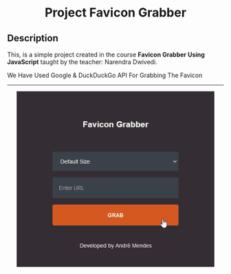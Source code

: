<h1 align="center">Project Favicon Grabber</h1>


<h2>Description</h2>

<p>This, is a simple project created in the course <b>Favicon Grabber Using JavaScript</b> taught by the teacher: Narendra Dwivedi.

We Have Used Google & DuckDuckGo API For Grabbing The Favicon 
</p>

---

<p align="center">
  <img width="460" heigth="300" src="src/assets/to_readme/animation.gif">
</p>